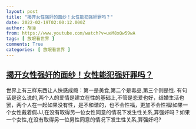 ```yaml
---
layout: post
title: "揭开女性强奸的面纱！女性能犯强奸罪吗？"
date: 2022-02-19T02:00:12.000Z
author: 胡涂
from: https://www.youtube.com/watch?v=ueM8xQw59wA
tags: [ 放眼看世界 ]
comments: True
categories: [ 放眼看世界 ]
---
```

<!--1645236012000-->
[揭开女性强奸的面纱！女性能犯强奸罪吗？](https://www.youtube.com/watch?v=ueM8xQw59wA)
------

<div>
世界上有三样东西让人快感成瘾：第一是美食,第二个是毒品,第三个则是性. 有句话是这么说的,两个人的爱情是建立在性的基础上,不管是恋爱也好，结婚生活也罢，两个人在一起如果没有性，是不和谐的，也不会性福，更加不会性福!如果一个女性戴着假JJ,在没有取得另一位女性同意的情况下发生性关系,算强奸吗？如果一个女性,在没有取得另一位男性同意的情况下发生性关系,算强奸吗?
</div>
